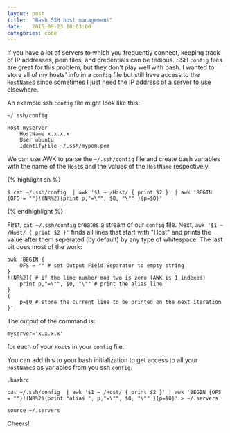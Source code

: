 ```yaml
---
layout: post
title:  "Bash SSH host management"
date:   2015-09-23 18:03:00
categories: code
---
```


If you have a lot of servers to which you frequently connect, keeping track of IP addresses, pem files, and credentials can be tedious. SSH `config` files are great for this problem, but they don't play well with bash. I wanted to store all of my hosts' info in a `config` file but still have access to the `HostName`s since sometimes I just need the IP address of a server to use elsewhere.

An example ssh `config` file might look like this:

`~/.ssh/config`

    Host myserver
        HostName x.x.x.x
        User ubuntu
        IdentifyFile ~/.ssh/mypem.pem

We can use AWK to parse the `~/.ssh/config` file and create bash variables with the name of the `Host`s and the values of the `HostName` respectively.

{% highlight sh %}

    $ cat ~/.ssh/config  | awk '$1 ~ /Host/ { print $2 }' | awk 'BEGIN {OFS = ""}!(NR%2){print p,"=\"", $0, "\"" }{p=$0}'

{% endhighlight %}

First, `cat ~/.ssh/config` creates a stream of our `config` file. Next, `awk '$1 ~ /Host/ { print $2 }'` finds all lines that start with "Host" and prints the value after them seperated (by default) by any type of whitespace. The last bit does most of the work:

    awk 'BEGIN {
        OFS = "" # set Output Field Separator to empty string
    }
    !(NR%2){ # if the line number mod two is zero (AWK is 1-indexed)
        print p,"=\"", $0, "\"" # print the alias line
    }
    {
        p=$0 # store the current line to be printed on the next iteration
    }'

The output of the command is:
    
    myserver='x.x.x.x'

for each of your `Host`s in your `config` file.

You can add this to your bash initialization to get access to all your `HostName`s as variables from you ssh `config`.

`.bashrc`

    cat ~/.ssh/config  | awk '$1 ~ /Host/ { print $2 }' | awk 'BEGIN {OFS = ""}!(NR%2){print "alias ", p,"=\"", $0, "\"" }{p=$0}' > ~/.servers

    source ~/.servers

Cheers!
